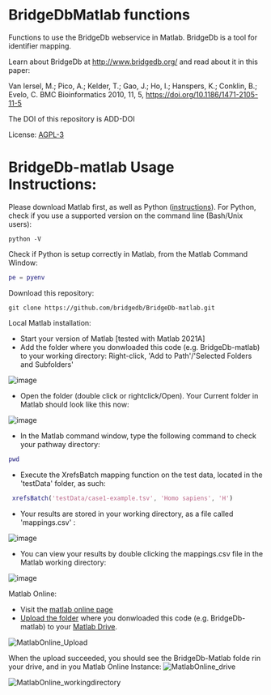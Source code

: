 # BridgeDbMatlab functions

Functions to use the BridgeDb webservice in Matlab. BridgeDb is a tool for identifier mapping.

Learn about BridgeDb at http://www.bridgedb.org/ and read about it in this paper:

Van Iersel, M.;  Pico, A.;  Kelder, T.;  Gao, J.;  Ho, I.;   Hanspers, K.;  Conklin, B.;  Evelo, C. BMC Bioinformatics 2010, 11, 5, https://doi.org/10.1186/1471-2105-11-5

The DOI of this repository is ADD-DOI

License: [AGPL-3](../main/LICENSE.txt)


# BridgeDb-matlab Usage Instructions:

Please download Matlab first, as well as Python ([instructions](https://nl.mathworks.com/help/matlab/matlab_external/install-supported-python-implementation.html)).
For Python, check if you use a supported version on the command line (Bash/Unix users):
```
python -V
```
Check if Python is setup correctly in Matlab, from the Matlab Command Window:

```Matlab
pe = pyenv
```
Download this repository:
```
git clone https://github.com/bridgedb/BridgeDb-matlab.git
```
Local Matlab installation:
- Start your version of Matlab [tested with Matlab 2021A]
- Add the folder where you donwloaded this code (e.g. BridgeDb-matlab) to your working directory:
Right-click, 'Add to Path'/'Selected Folders and Subfolders'

![image](https://user-images.githubusercontent.com/26277832/128179863-0ec98cfc-a93b-4600-a24e-44e08fed04f3.png)

- Open the folder (double click or rightclick/Open).
Your Current folder in Matlab should look like this now:

![image](https://user-images.githubusercontent.com/26277832/128179968-e1d504e5-8622-461f-af70-ad23b205a0a4.png)

- In the Matlab command window, type the following command to check your pathway directory:
```Matlab
pwd
```
- Execute the XrefsBatch mapping function on the test data, located in the 'testData' folder, as such:
```Matlab
 xrefsBatch('testData/case1-example.tsv', 'Homo sapiens', 'H')
 ```
- Your results are stored in your working directory, as a file called 'mappings.csv' :

![image](https://user-images.githubusercontent.com/26277832/128185709-f21fd6d6-5ee8-422b-b224-6e2398e0aa41.png)

- You can view your results by double clicking the mappings.csv file in the Matlab working directory:

![image](https://user-images.githubusercontent.com/26277832/128186171-d2e5beb9-48a7-4b87-9616-7d90b618afd7.png)


Matlab Online:
- Visit the [matlab online page](https://www.mathworks.com/products/matlab-online.html)
- [Upload the folder](https://nl.mathworks.com/help/matlabmobile/ug/use-files-on-the-cloud.html) where you donwloaded this code (e.g. BridgeDb-matlab) to your [Matlab Drive](https://drive.matlab.com/).

![MatlabOnline_Upload](https://user-images.githubusercontent.com/26277832/133572946-807455f6-e6fb-41b6-9792-13e201dbc587.png)

When the upload succeeded, you should see the BridgeDb-Matlab folde rin your drive, and in you Matlab Online Instance:
![MatlabOnline_drive](https://user-images.githubusercontent.com/26277832/133573305-d8061c35-b170-4cef-bbd1-f44b21cd43ac.png)

![MatlabOnline_workingdirectory](https://user-images.githubusercontent.com/26277832/133573480-2f66646c-cf31-462f-aaf2-fad15e8b0556.png)
